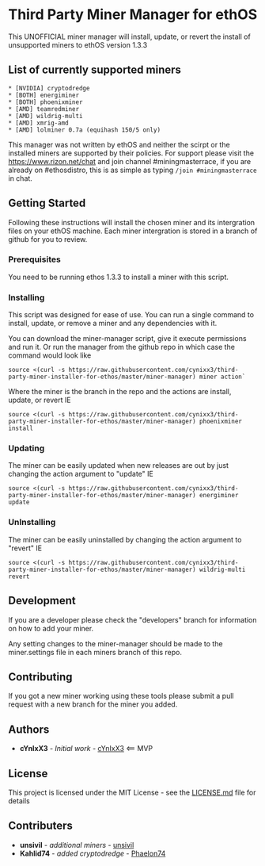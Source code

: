 # Third Party Miner Manager for ethOS

This UNOFFICIAL miner manager will install, update, or revert the install of unsupported miners to ethOS version 1.3.3
## List of currently supported miners
	* [NVIDIA] cryptodredge
	* [BOTH] energiminer
	* [BOTH] phoenixminer
	* [AMD] teamredminer
	* [AMD] wildrig-multi
	* [AMD] xmrig-amd 
	* [AMD] lolminer 0.7a (equihash 150/5 only)

This manager was not written by ethOS and neither the scirpt or the installed miners are supported by their policies. For support please visit the https://www.rizon.net/chat and join channel #miningmasterrace, if you are already on #ethosdistro, this is as simple as typing `/join #miningmasterrace` in chat.

## Getting Started

Following these instructions will install the chosen miner and its intergration files on your ethOS machine. Each miner intergration is stored in a branch of github for you to review.

### Prerequisites

You need to be running ethos 1.3.3 to install a miner with this script.

### Installing

This script was designed for ease of use. You can run a single command to install, update, or remove a miner and any dependencies with it.

You can download the miner-manager script, give it execute permissions and run it. Or run the manager from the github repo in which case the command would look like

```
source <(curl -s https://raw.githubusercontent.com/cynixx3/third-party-miner-installer-for-ethos/master/miner-manager) miner action`
```

Where the miner is the branch in the repo and the actions are install, update, or revert
IE

```
source <(curl -s https://raw.githubusercontent.com/cynixx3/third-party-miner-installer-for-ethos/master/miner-manager) phoenixminer install
```

### Updating

The miner can be easily updated when new releases are out by just changing the action argument to "update"
IE

```
source <(curl -s https://raw.githubusercontent.com/cynixx3/third-party-miner-installer-for-ethos/master/miner-manager) energiminer update
```

### UnInstalling

The miner can be easily uninstalled by changing the action argument to "revert"
IE

```
source <(curl -s https://raw.githubusercontent.com/cynixx3/third-party-miner-installer-for-ethos/master/miner-manager) wildrig-multi revert
```

## Development

If you are a developer please check the "developers" branch for information on how to add your miner.

Any setting changes to the miner-manager should be made to the miner.settings file in each miners branch of this repo.

## Contributing

If you got a new miner working using these tools please submit a pull request with a new branch for the miner you added.

## Authors

* **cYnIxX3** - *Initial work* - [cYnIxX3](https://github.com/cynixx3) <== MVP

## License

This project is licensed under the MIT License - see the [LICENSE.md](LICENSE.md) file for details

## Contributers

* **unsivil** - *additional miners* - [unsivil](https://github.com/unsivilaudio)
* **Kahlid74** - *added cryptodredge* - [Phaelon74](https://github.com/phaelon74)
